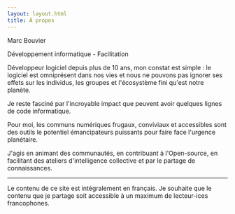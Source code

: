 ```yaml
---
layout: layout.html
title: À propos
---
```


Marc Bouvier

Développement informatique - Facilitation

Développeur logiciel depuis plus de 10 ans, mon constat est simple : le logiciel est omniprésent dans nos vies et nous ne pouvons pas ignorer ses effets sur les individus, les groupes et l'écosystème fini qu'est notre planète.

Je reste fasciné par l'incroyable impact que peuvent avoir quelques lignes de code informatique.

Pour moi, les communs numériques frugaux, conviviaux et accessibles sont des outils le potentiel émancipateurs puissants pour faire face l'urgence planétaire.

J'agis en animant des communautés, en contribuant à l'Open-source, en facilitant des ateliers d'intelligence collective et par le partage de connaissances.

---

Le contenu de ce site est intégralement en français.
Je souhaite que le contenu que je partage soit accessible à un maximum de lecteur-ices francophones.

[//]: # (TODO: écriture inclusive)
